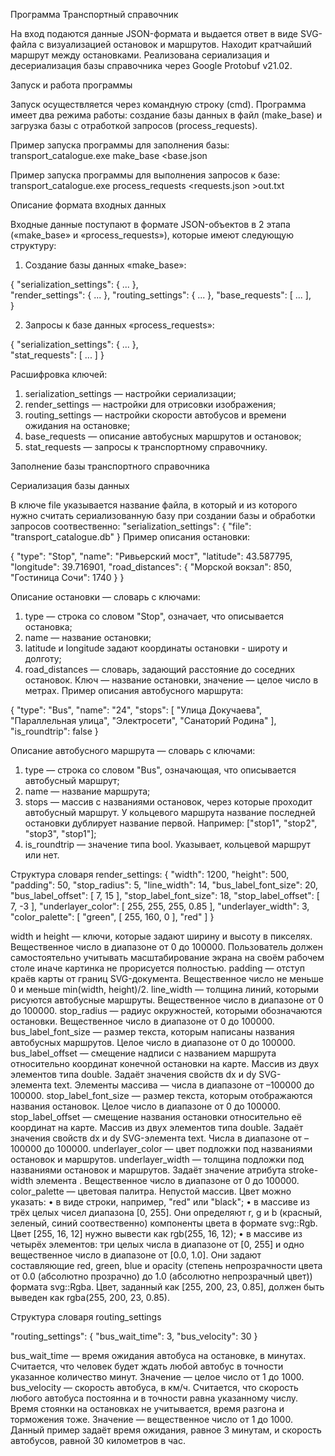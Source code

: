 ﻿Программа Транспортный справочник

На вход подаются данные JSON-формата и выдается ответ в виде SVG-файла с визуализацией остановок и маршрутов.
Находит кратчайший маршрут между остановками.
Реализована сериализация и десериализация базы справочника через Google Protobuf v21.02.


Запуск и работа программы 

Запуск осуществляется через командную строку (cmd). Программа имеет два режима работы: создание базы данных в файл (make_base) и загрузка базы с отработкой запросов (process_requests). 

Пример запуска программы для заполнения базы:
transport_catalogue.exe make_base <base.json

Пример запуска программы для выполнения запросов к базе:
transport_catalogue.exe process_requests <requests.json >out.txt


Описание формата входных данных

Входные данные поступают в формате JSON-объектов в 2 этапа («make_base» и «process_requests»), которые имеют следующую структуру:

1) Создание базы данных «make_base»:

{
  "serialization_settings": { ... },  
  "render_settings": { ... },
  "routing_settings": { ... },
  "base_requests": [ ... ],  
}

2) Запросы к базе данных «process_requests»:

{
  "serialization_settings": { ... },  
  "stat_requests": [ ... ]
}

Расшифровка ключей:
1) serialization_settings — настройки сериализации;
2) render_settings — настройки для отрисовки изображения;
3) routing_settings — настройки скорости автобусов и времени ожидания на остановке;
4) base_requests — описание автобусных маршрутов и остановок;
5) stat_requests — запросы к транспортному справочнику.


Заполнение базы транспортного справочника

Сериализация базы данных

В ключе file указывается название файла, в который и из которого нужно считать сериализованную базу при создании базы и обработки запросов соотвественно:
      "serialization_settings": {
          "file": "transport_catalogue.db"  }
Пример описания остановки:

{
  "type": "Stop",
  "name": "Ривьерский мост",
  "latitude": 43.587795,
  "longitude": 39.716901,
  "road_distances": {
  "Морской вокзал": 850,
  "Гостиница Сочи": 1740
  }
} 

Описание остановки — словарь с ключами:
1) type — строка со словом "Stop", означает, что описывается остановка;
2) name — название остановки;
3) latitude и longitude задают координаты остановки - широту и долготу;
4) road_distances — словарь, задающий расстояние до соседних остановок. Ключ — название остановки, значение — целое число в метрах.
Пример описания автобусного маршрута:

{
  "type": "Bus",
  "name": "24",
  "stops": [
      "Улица Докучаева",
      "Параллельная улица",
      "Электросети",
      "Санаторий Родина"
  ],
  "is_roundtrip": false 
}
 
Описание автобусного маршрута — словарь с ключами:
1) type — строка со словом  "Bus", означающая, что описывается автобусный маршрут;
2) name — название маршрута;
3) stops — массив с названиями остановок, через которые проходит автобусный маршрут. У кольцевого маршрута название последней остановки дублирует название первой. Например: ["stop1", "stop2", "stop3", "stop1"];
4) is_roundtrip — значение типа bool. Указывает, кольцевой маршрут или нет.

Структура словаря render_settings:
{
  "width": 1200,
  "height": 500,
  "padding": 50,
  "stop_radius": 5,
  "line_width": 14,
  "bus_label_font_size": 20,
  "bus_label_offset": [
      7,
      15
  ],
  "stop_label_font_size": 18,
  "stop_label_offset": [
       7,
       -3
  ],
  "underlayer_color": [
      255,
      255,
      255,
      0.85
  ],
  "underlayer_width": 3,
  "color_palette": [
      "green",
      [
          255,
          160,
          0
      ],
          "red"
      ]
} 

width и height — ключи, которые задают ширину и высоту в пикселях. Вещественное число в диапазоне от 0 до 100000. Пользователь должен самостоятельно учитывать масштабирование экрана на своём рабочем столе иначе картинка не прорисуется полностью.
padding — отступ краёв карты от границ SVG-документа. Вещественное число не меньше 0 и меньше min(width, height)/2.
line_width — толщина линий, которыми рисуются автобусные маршруты. Вещественное число в диапазоне от 0 до 100000.
stop_radius — радиус окружностей, которыми обозначаются остановки. Вещественное число в диапазоне от 0 до 100000.
bus_label_font_size — размер текста, которым написаны названия автобусных маршрутов. Целое число в диапазоне от 0 до 100000.
bus_label_offset — смещение надписи с названием маршрута относительно координат конечной остановки на карте. Массив из двух элементов типа double. Задаёт значения свойств dx и dy SVG-элемента text. Элементы массива — числа в диапазоне от –100000 до 100000.
stop_label_font_size — размер текста, которым отображаются названия остановок. Целое число в диапазоне от 0 до 100000.
stop_label_offset — смещение названия остановки относительно её координат на карте. Массив из двух элементов типа double. Задаёт значения свойств dx и dy SVG-элемента text. Числа в диапазоне от –100000 до 100000.
underlayer_color — цвет подложки под названиями остановок и маршрутов.
underlayer_width — толщина подложки под названиями остановок и маршрутов. Задаёт значение атрибута stroke-width элемента <text>. Вещественное число в диапазоне от 0 до 100000.
color_palette — цветовая палитра. Непустой массив.
Цвет можно указать:
• в виде строки, например, "red" или "black";
• в массиве из трёх целых чисел диапазона [0, 255]. Они определяют r, g и b (красный, зеленый, синий соотвественно) компоненты цвета в формате svg::Rgb. Цвет [255, 16, 12] нужно вывести как rgb(255, 16, 12);
• в массиве из четырёх элементов: три целых числа в диапазоне от [0, 255] и одно вещественное число в диапазоне от [0.0, 1.0]. Они задают составляющие red, green, blue и opacity (степень непрозрачности цвета от 0.0 (абсолютно прозрачно) до 1.0 (абсолютно непрозрачный цвет)) формата svg::Rgba. Цвет, заданный как [255, 200, 23, 0.85], должен быть выведен как rgba(255, 200, 23, 0.85).



Структура словаря routing_settings

"routing_settings": {
      "bus_wait_time": 3,
      "bus_velocity": 30
} 

bus_wait_time — время ожидания автобуса на остановке, в минутах. Считается, что человек будет ждать любой автобус в точности указанное количество минут. Значение — целое число от 1 до 1000.
bus_velocity — скорость автобуса, в км/ч. Считается, что скорость любого автобуса постоянна и в точности равна указанному числу. Время стоянки на остановках не учитывается, время разгона и торможения тоже. Значение — вещественное число от 1 до 1000.
Данный пример задаёт время ожидания, равное 3 минутам, и скорость автобусов, равной 30 километров в час.

